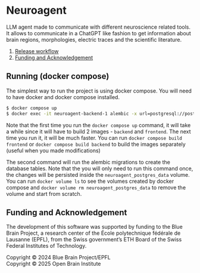 # Neuroagent

LLM agent made to communicate with different neuroscience related tools. It allows to communicate in a ChatGPT like fashion to get information about brain regions, morphologies, electric traces and the scientific literature.


1. [Release workflow](#release-workflow)
2. [Funding and Acknowledgement](#funding-and-acknowledgement)



## Running (docker compose)
The simplest way to run the project is using docker compose. You will need to have docker and docker compose installed.

```bash
$ docker compose up
$ docker exec -it neuroagent-backend-1 alembic -x url=postgresql://postgres:pwd@postgres:5432/neuroagent upgrade head

```

Note that the first time you run the `docker compose up` command, it will take a while since it will have to build 2 images - `backend` and `frontend`. The next time you run it, it will be much faster.
You can run `docker compose build frontend` or `docker compose build backend` to build the images separately (useful when you made modifications)


The second command will run the alembic migrations to create the database tables. Note that the you will only need to run this command once, the changes will be persisted inside the `neuroagent_postgres_data` volume. You can run `docker volume ls` to see the volumes created by docker compose and `docker volume rm neuroagent_postgres_data` to remove the volume and start from scratch.


## Funding and Acknowledgement

The development of this software was supported by funding to the Blue Brain Project, a research center of the École polytechnique fédérale de Lausanne (EPFL), from the Swiss government’s ETH Board of the Swiss Federal Institutes of Technology.

Copyright &copy; 2024 Blue Brain Project/EPFL<br>
Copyright &copy; 2025 Open Brain Institute
